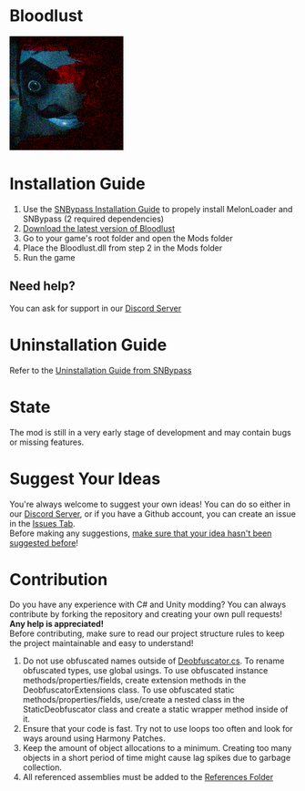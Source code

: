 # Bloodlust
![Bloodlust](Media/Bloodlust.png)

# Installation Guide
1. Use the [SNBypass Installation Guide](https://github.com/NeighborGameModding/SNBypass/blob/main/README.md#how-to-properly-install-melonloader-onto-sn) to propely install MelonLoader and SNBypass (2 required dependencies)
2. [Download the latest version of Bloodlust](https://github.com/NeighborGameModding/SNBloodlust/releases/latest/download/SNBloodlust.dll)
3. Go to your game's root folder and open the Mods folder
4. Place the Bloodlust.dll from step 2 in the Mods folder
5. Run the game

## Need help?
You can ask for support in our [Discord Server](https://discord.gg/6G4u3GmkrJ)

# Uninstallation Guide
Refer to the [Uninstallation Guide from SNBypass](https://github.com/NeighborGameModding/SNBypass/blob/main/README.md#how-to-properly-remove-melonloader-from-sn)

# State
The mod is still in a very early stage of development and may contain bugs or missing features.

# Suggest Your Ideas
You're always welcome to suggest your own ideas! You can do so either in our [Discord Server](https://discord.gg/2gm2ajZ48y), or if you have a Github account, you can create an issue in the [Issues Tab](https://github.com/NeighborGameModding/SNBloodlust/issues).
<br>Before making any suggestions, [make sure that your idea hasn't been suggested before](https://github.com/orgs/NeighborGameModding/projects/1/views/1)!</br>

# Contribution
Do you have any experience with C# and Unity modding? You can always contribute by forking the repository and creating your own pull requests! **Any help is appreciated!**
<br>Before contributing, make sure to read our project structure rules to keep the project maintainable and easy to understand!</br>

1. Do not use obfuscated names outside of [Deobfuscator.cs](Bloodlust/Deobfuscation/Deobfuscator.cs). To rename obfuscated types, use global usings. To use obfuscated instance methods/properties/fields, create extension methods in the DeobfuscatorExtensions class. To use obfuscated static methods/properties/fields, use/create a nested class in the StaticDeobfuscator class and create a static wrapper method inside of it.
2. Ensure that your code is fast. Try not to use loops too often and look for ways around using Harmony Patches.
3. Keep the amount of object allocations to a minimum. Creating too many objects in a short period of time might cause lag spikes due to garbage collection.
4. All referenced assemblies must be added to the [References Folder](Bloodlust/References)